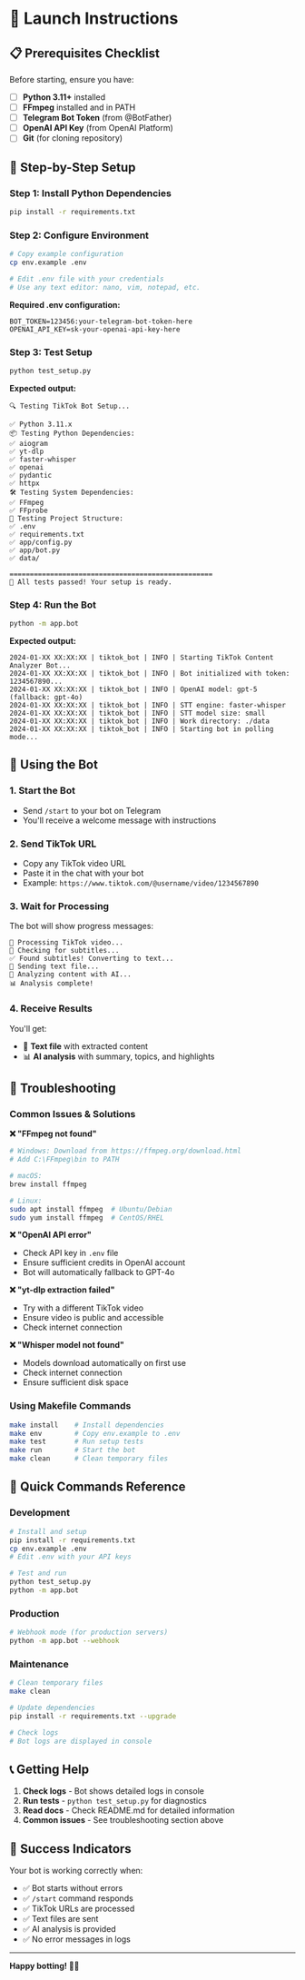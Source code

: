 # 🚀 Launch Instructions

## 📋 Prerequisites Checklist

Before starting, ensure you have:

- [ ] **Python 3.11+** installed
- [ ] **FFmpeg** installed and in PATH
- [ ] **Telegram Bot Token** (from @BotFather)
- [ ] **OpenAI API Key** (from OpenAI Platform)
- [ ] **Git** (for cloning repository)

## 🔧 Step-by-Step Setup

### Step 1: Install Python Dependencies
```bash
pip install -r requirements.txt
```

### Step 2: Configure Environment
```bash
# Copy example configuration
cp env.example .env

# Edit .env file with your credentials
# Use any text editor: nano, vim, notepad, etc.
```

**Required .env configuration:**
```env
BOT_TOKEN=123456:your-telegram-bot-token-here
OPENAI_API_KEY=sk-your-openai-api-key-here
```

### Step 3: Test Setup
```bash
python test_setup.py
```

**Expected output:**
```
🔍 Testing TikTok Bot Setup...

✅ Python 3.11.x
📦 Testing Python Dependencies:
✅ aiogram
✅ yt-dlp
✅ faster-whisper
✅ openai
✅ pydantic
✅ httpx
🛠️ Testing System Dependencies:
✅ FFmpeg
✅ FFprobe
📁 Testing Project Structure:
✅ .env
✅ requirements.txt
✅ app/config.py
✅ app/bot.py
✅ data/

==================================================
🎉 All tests passed! Your setup is ready.
```

### Step 4: Run the Bot
```bash
python -m app.bot
```

**Expected output:**
```
2024-01-XX XX:XX:XX | tiktok_bot | INFO | Starting TikTok Content Analyzer Bot...
2024-01-XX XX:XX:XX | tiktok_bot | INFO | Bot initialized with token: 1234567890...
2024-01-XX XX:XX:XX | tiktok_bot | INFO | OpenAI model: gpt-5 (fallback: gpt-4o)
2024-01-XX XX:XX:XX | tiktok_bot | INFO | STT engine: faster-whisper
2024-01-XX XX:XX:XX | tiktok_bot | INFO | STT model size: small
2024-01-XX XX:XX:XX | tiktok_bot | INFO | Work directory: ./data
2024-01-XX XX:XX:XX | tiktok_bot | INFO | Starting bot in polling mode...
```

## 📱 Using the Bot

### 1. Start the Bot
- Send `/start` to your bot on Telegram
- You'll receive a welcome message with instructions

### 2. Send TikTok URL
- Copy any TikTok video URL
- Paste it in the chat with your bot
- Example: `https://www.tiktok.com/@username/video/1234567890`

### 3. Wait for Processing
The bot will show progress messages:
```
🔄 Processing TikTok video...
📝 Checking for subtitles...
✅ Found subtitles! Converting to text...
📄 Sending text file...
🤖 Analyzing content with AI...
📊 Analysis complete!
```

### 4. Receive Results
You'll get:
- 📄 **Text file** with extracted content
- 📊 **AI analysis** with summary, topics, and highlights

## 🔧 Troubleshooting

### Common Issues & Solutions

**❌ "FFmpeg not found"**
```bash
# Windows: Download from https://ffmpeg.org/download.html
# Add C:\FFmpeg\bin to PATH

# macOS:
brew install ffmpeg

# Linux:
sudo apt install ffmpeg  # Ubuntu/Debian
sudo yum install ffmpeg  # CentOS/RHEL
```

**❌ "OpenAI API error"**
- Check API key in `.env` file
- Ensure sufficient credits in OpenAI account
- Bot will automatically fallback to GPT-4o

**❌ "yt-dlp extraction failed"**
- Try with a different TikTok video
- Ensure video is public and accessible
- Check internet connection

**❌ "Whisper model not found"**
- Models download automatically on first use
- Check internet connection
- Ensure sufficient disk space

### Using Makefile Commands

```bash
make install    # Install dependencies
make env        # Copy env.example to .env
make test       # Run setup tests
make run        # Start the bot
make clean      # Clean temporary files
```

## 🎯 Quick Commands Reference

### Development
```bash
# Install and setup
pip install -r requirements.txt
cp env.example .env
# Edit .env with your API keys

# Test and run
python test_setup.py
python -m app.bot
```

### Production
```bash
# Webhook mode (for production servers)
python -m app.bot --webhook
```

### Maintenance
```bash
# Clean temporary files
make clean

# Update dependencies
pip install -r requirements.txt --upgrade

# Check logs
# Bot logs are displayed in console
```

## 📞 Getting Help

1. **Check logs** - Bot shows detailed logs in console
2. **Run tests** - `python test_setup.py` for diagnostics
3. **Read docs** - Check README.md for detailed information
4. **Common issues** - See troubleshooting section above

## 🎉 Success Indicators

Your bot is working correctly when:
- ✅ Bot starts without errors
- ✅ `/start` command responds
- ✅ TikTok URLs are processed
- ✅ Text files are sent
- ✅ AI analysis is provided
- ✅ No error messages in logs

---

**Happy botting! 🤖✨**

